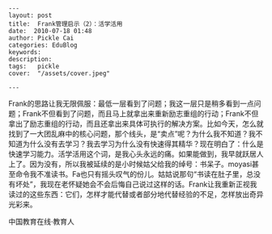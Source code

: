 
    ---
    layout: post  
    title:  Frank管理启示（2）：活学活用  
    date:  2010-07-18 01:48  
    author: Pickle Cai  
    categories: EduBlog  
    keywords: 
    description:   
    tags:	pickle   
    cover:  "/assets/cover.jpeg"  

    ---  
    
Frank的思路让我无限佩服：最低一层看到了问题；我这一层只是稍多看到一点问题；Frank不但看到了问题，而且马上就拿出来重新励志重组的行动；Frank不但拿出了励志重组的行动，而且还拿出来具体可执行的解决方案。比如今天，怎么就找到了一大团乱麻中的核心问题，那个线头，是“卖点”呢？为什么我不知道？我不知道为什么没有去学习？我去学习为什么没有快速得其精华？现在明白了：什么是快速学习能力。活学活用这个词，是我心头永远的痛。如果能做到，我早就跃居人上了。因为没有，所以我被延续的是小时候姑父给我的绰号：书呆子。moyasi甚至命令我不准读书。Fa也只有摇头叹气的份儿。姑姑说那句“书读在肚子里，总没有坏处”，我现在老怀疑她会不会后悔自己说过这样的话。Frank让我重新正视我读过的这些东西：它们，怎样才能代替或者部分地代替经验的不足，怎样放出奇异光彩来。







		    
 中国教育在线·教育人

